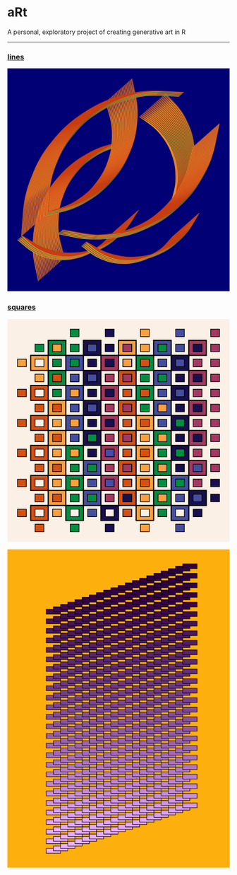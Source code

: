 # aRt
A personal, exploratory project of creating generative art in R
***************************************************************

### [lines](https://github.com/kkakey/aRt/tree/main/lines)

![](lines/1-1.png)

### [squares](https://github.com/kkakey/aRt/tree/main/squares)


![](squares/plots/plot5-24-64.png)


![](squares/plots/4-42.png)
